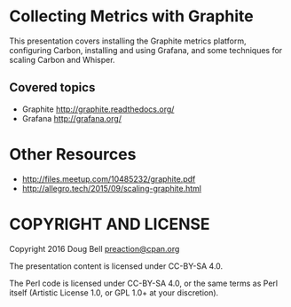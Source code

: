 
# Collecting Metrics with Graphite

This presentation covers installing the Graphite metrics platform,
configuring Carbon, installing and using Grafana, and some techniques
for scaling Carbon and Whisper.

## Covered topics

* Graphite <http://graphite.readthedocs.org/>
* Grafana <http://grafana.org/>

# Other Resources

* <http://files.meetup.com/10485232/graphite.pdf>
* <http://allegro.tech/2015/09/scaling-graphite.html>

# COPYRIGHT AND LICENSE

Copyright 2016 Doug Bell <preaction@cpan.org>

The presentation content is licensed under CC-BY-SA 4.0.

The Perl code is licensed under CC-BY-SA 4.0, or the same terms as Perl
itself (Artistic License 1.0, or GPL 1.0+ at your discretion).


